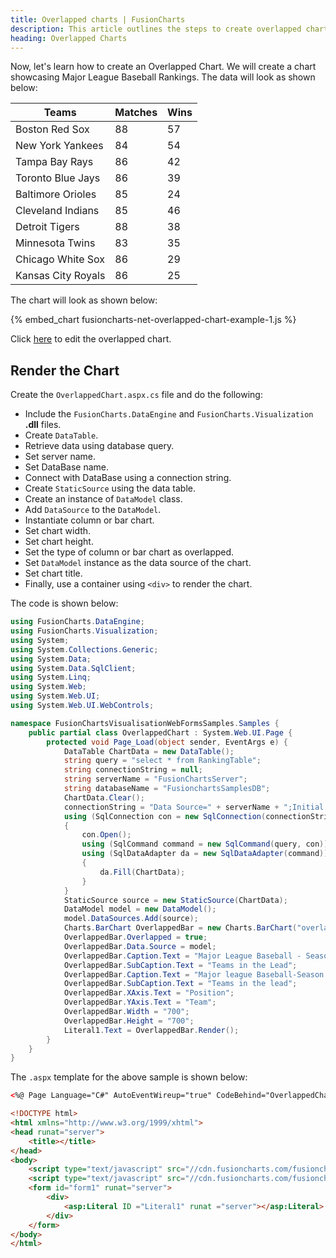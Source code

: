 ```yaml
---
title: Overlapped charts | FusionCharts
description: This article outlines the steps to create overlapped charts
heading: Overlapped Charts
---
```


Now, let's learn how to create an Overlapped Chart. We will create a chart showcasing Major League Baseball Rankings. The data will look as shown below:

Teams|Matches|Wins
-|-|-
Boston Red Sox|88|57
New York Yankees|84|54
Tampa Bay Rays|86|42
Toronto Blue Jays|86|39
Baltimore Orioles|85|24
Cleveland Indians|85|46
Detroit Tigers|88|38
Minnesota Twins|83|35
Chicago White Sox|86|29
Kansas City Royals|86|25

The chart will look as shown below:

{% embed_chart fusioncharts-net-overlapped-chart-example-1.js %}

Click [here](https://dotnetfiddle.net/LPXGzz) to edit the overlapped chart.

## Render the Chart

Create the `OverlappedChart.aspx.cs` file and do the following:

* Include the `FusionCharts.DataEngine` and `FusionCharts.Visualization` **.dll** files.
* Create `DataTable`.
* Retrieve data using database query.
* Set server name.
* Set DataBase name.
* Connect with DataBase using a connection string.
* Create `StaticSource` using the data table.
* Create an instance of `DataModel` class.
* Add `DataSource` to the `DataModel`.
* Instantiate column or bar chart.
* Set chart width.
* Set chart height.
* Set the type of column or bar chart as overlapped.
* Set `DataModel` instance as the data source of the chart.
* Set chart title.
* Finally, use a container using `<div>` to render the chart.

The code is shown below:

```csharp
using FusionCharts.DataEngine;
using FusionCharts.Visualization;
using System;
using System.Collections.Generic;
using System.Data;
using System.Data.SqlClient;
using System.Linq;
using System.Web;
using System.Web.UI;
using System.Web.UI.WebControls;

namespace FusionChartsVisualisationWebFormsSamples.Samples {
    public partial class OverlappedChart : System.Web.UI.Page {
        protected void Page_Load(object sender, EventArgs e) {
            DataTable ChartData = new DataTable();
            string query = "select * from RankingTable";
            string connectionString = null;
            string serverName = "FusionChartsServer";
            string databaseName = "FusionchartsSamplesDB";
            ChartData.Clear();
            connectionString = "Data Source=" + serverName + ";Initial Catalog=" + databaseName + ";Trusted_Connection=True;";
            using (SqlConnection con = new SqlConnection(connectionString))
            {
                con.Open();
                using (SqlCommand command = new SqlCommand(query, con))
                using (SqlDataAdapter da = new SqlDataAdapter(command))
                {
                    da.Fill(ChartData);
                }
            }
            StaticSource source = new StaticSource(ChartData);
            DataModel model = new DataModel();
            model.DataSources.Add(source);
            Charts.BarChart OverlappedBar = new Charts.BarChart("overlapped_chart_db");
            OverlappedBar.Overlapped = true;
            OverlappedBar.Data.Source = model;
            OverlappedBar.Caption.Text = "Major League Baseball - Season Rankings";
            OverlappedBar.SubCaption.Text = "Teams in the Lead";
            OverlappedBar.Caption.Text = "Major league Baseball-Season Rankings";
            OverlappedBar.SubCaption.Text = "Teams in the lead";
            OverlappedBar.XAxis.Text = "Position";
            OverlappedBar.YAxis.Text = "Team";
            OverlappedBar.Width = "700";
            OverlappedBar.Height = "700";
            Literal1.Text = OverlappedBar.Render();
        }
    }
}
```

The `.aspx` template for the above sample is shown below:

```html
<%@ Page Language="C#" AutoEventWireup="true" CodeBehind="OverlappedChart.aspx.cs" Inherits="FusionChartsVisualisationWebFormsSamples.Samples.OverlappedChart" %>

<!DOCTYPE html>
<html xmlns="http://www.w3.org/1999/xhtml">
<head runat="server">
    <title></title>
</head>
<body>
    <script type="text/javascript" src="//cdn.fusioncharts.com/fusioncharts/latest/fusioncharts.js"></script>
    <script type="text/javascript" src="//cdn.fusioncharts.com/fusioncharts/latest/themes/fusioncharts.theme.fusion.js"></script>
    <form id="form1" runat="server">
        <div>
            <asp:Literal ID ="Literal1" runat ="server"></asp:Literal>
        </div>        
    </form>
</body>
</html>
```